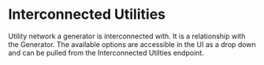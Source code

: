 # Interconnected Utilities

Utility network a generator is interconnected with. It is a relationship with the Generator. The available options are accessible in the UI as a drop down and can be pulled from the Interconnected Utilties endpoint.

